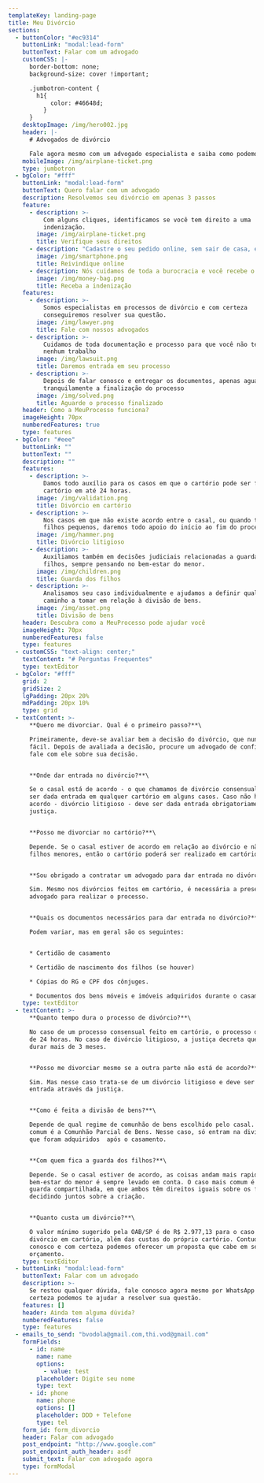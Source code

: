 ```yaml
---
templateKey: landing-page
title: Meu Divórcio
sections:
  - buttonColor: "#ec9314"
    buttonLink: "modal:lead-form"
    buttonText: Falar com um advogado
    customCSS: |-
      border-bottom: none;
      background-size: cover !important;

      .jumbotron-content {
        h1{
            color: #46648d;
          }
      }
    desktopImage: /img/hero002.jpg
    header: |-
      # Advogados de divórcio

      Fale agora mesmo com um advogado especialista e saiba como podemos ajudar
    mobileImage: /img/airplane-ticket.png
    type: jumbotron
  - bgColor: "#fff"
    buttonLink: "modal:lead-form"
    buttonText: Quero falar com um advogado
    description: Resolvemos seu divórcio em apenas 3 passos
    feature:
      - description: >-
          Com alguns cliques, identificamos se você tem direito a uma
          indenização.
        image: /img/airplane-ticket.png
        title: Verifique seus direitos
      - description: "Cadastre o seu pedido online, sem sair de casa, em apenas 5 minutos."
        image: /img/smartphone.png
        title: Reivindique online
      - description: Nós cuidamos de toda a burocracia e você recebe o seu dinheiro.
        image: /img/money-bag.png
        title: Receba a indenização
    features:
      - description: >-
          Somos especialistas em processos de divórcio e com certeza
          conseguiremos resolver sua questão.
        image: /img/lawyer.png
        title: Fale com nossos advogados
      - description: >-
          Cuidamos de toda documentação e processo para que você não tenha
          nenhum trabalho
        image: /img/lawsuit.png
        title: Daremos entrada em seu processo
      - description: >-
          Depois de falar conosco e entregar os documentos, apenas aguarde
          tranquilamente a finalização do processo
        image: /img/solved.png
        title: Aguarde o processo finalizado
    header: Como a MeuProcesso funciona?
    imageHeight: 70px
    numberedFeatures: true
    type: features
  - bgColor: "#eee"
    buttonLink: ""
    buttonText: ""
    description: ""
    features:
      - description: >-
          Damos todo auxílio para os casos em que o cartório pode ser feito em
          cartório em até 24 horas.
        image: /img/validation.png
        title: Divórcio em cartório
      - description: >-
          Nos casos em que não existe acordo entre o casal, ou quando temos
          filhos pequenos, daremos todo apoio do início ao fim do processo.
        image: /img/hammer.png
        title: Divórcio litigioso
      - description: >-
          Auxiliamos também em decisões judiciais relacionadas a guarda de
          filhos, sempre pensando no bem-estar do menor.
        image: /img/children.png
        title: Guarda dos filhos
      - description: >-
          Analisamos seu caso individualmente e ajudamos a definir qual o melhor
          caminho a tomar em relação à divisão de bens.
        image: /img/asset.png
        title: Divisão de bens
    header: Descubra como a MeuProcesso pode ajudar você
    imageHeight: 70px
    numberedFeatures: false
    type: features
  - customCSS: "text-align: center;"
    textContent: "# Perguntas Frequentes"
    type: textEditor
  - bgColor: "#fff"
    grid: 2
    gridSize: 2
    lgPadding: 20px 20%
    mdPadding: 20px 10%
    type: grid
  - textContent: >-
      **Quero me divorciar. Qual é o primeiro passo?**\

      Primeiramente, deve-se avaliar bem a decisão do divórcio, que nunca é
      fácil. Depois de avaliada a decisão, procure um advogado de confiança e
      fale com ele sobre sua decisão.


      **Onde dar entrada no divórcio?**\

      Se o casal está de acordo - o que chamamos de divórcio consensual - pode
      ser dada entrada em qualquer cartório em alguns casos. Caso não haja
      acordo - divórcio litigioso - deve ser dada entrada obrigatoriamente na
      justiça.


      **Posso me divorciar no cartório?**\

      Depende. Se o casal estiver de acordo em relação ao divórcio e não tiverem
      filhos menores, então o cartório poderá ser realizado em cartório.


      **Sou obrigado a contratar um advogado para dar entrada no divórcio?**\

      Sim. Mesmo nos divórcios feitos em cartório, é necessária a presença de um
      advogado para realizar o processo.


      **Quais os documentos necessários para dar entrada no divórcio?**\

      Podem variar, mas em geral são os seguintes:


      * Certidão de casamento

      * Certidão de nascimento dos filhos (se houver)

      * Cópias do RG e CPF dos cônjuges.

      * Documentos dos bens móveis e imóveis adquiridos durante o casamento
    type: textEditor
  - textContent: >-
      **Quanto tempo dura o processo de divórcio?**\

      No caso de um processo consensual feito em cartório, o processo dura cerca
      de 24 horas. No caso de divórcio litigioso, a justiça decreta que não pode
      durar mais de 3 meses.


      **Posso me divorciar mesmo se a outra parte não está de acordo?**\

      Sim. Mas nesse caso trata-se de um divórcio litigioso e deve ser dada
      entrada através da justiça.


      **Como é feita a divisão de bens?**\

      Depende de qual regime de comunhão de bens escolhido pelo casal. O mais
      comum é a Comunhão Parcial de Bens. Nesse caso, só entram na divisão bens
      que foram adquiridos  após o casamento.


      **Com quem fica a guarda dos filhos?**\

      Depende. Se o casal estiver de acordo, as coisas andam mais rapidamente. O
      bem-estar do menor é sempre levado em conta. O caso mais comum é o de
      guarda compartilhada, em que ambos têm direitos iguais sobre os filhos,
      decidindo juntos sobre a criação.


      **Quanto custa um divórcio?**\

      O valor mínimo sugerido pela OAB/SP é de R$ 2.977,13 para o caso de
      divórcio em cartório, além das custas do próprio cartório. Contudo, fale
      conosco e com certeza podemos oferecer um proposta que cabe em seu
      orçamento.
    type: textEditor
  - buttonLink: "modal:lead-form"
    buttonText: Falar com um advogado
    description: >-
      Se restou qualquer dúvida, fale conosco agora mesmo por WhatsApp e com
      certeza podemos te ajudar a resolver sua questão.
    features: []
    header: Ainda tem alguma dúvida?
    numberedFeatures: false
    type: features
  - emails_to_send: "bvodola@gmail.com,thi.vod@gmail.com"
    formFields:
      - id: name
        name: name
        options:
          - value: test
        placeholder: Digite seu nome
        type: text
      - id: phone
        name: phone
        options: []
        placeholder: DDD + Telefone
        type: tel
    form_id: form_divorcio
    header: Falar com advogado
    post_endpoint: "http://www.google.com"
    post_endpoint_auth_header: asdf
    submit_text: Falar com advogado agora
    type: formModal
---
```

